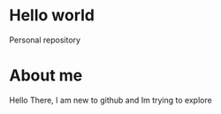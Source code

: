 # Hello world
Personal repository
# About me
Hello There, I am new to github and Im trying to explore
